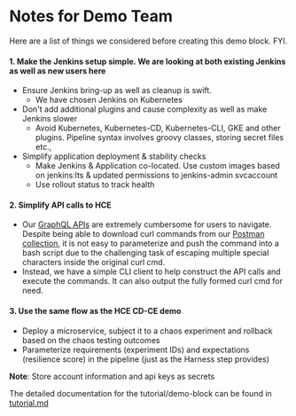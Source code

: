 # Notes for Demo Team 

Here are a list of things we considered before creating this demo block. FYI. 

#### 1. Make the Jenkins setup simple. We are looking at both existing Jenkins as well as new users here

- Ensure Jenkins bring-up as well as cleanup is swift. 
  - We have chosen Jenkins on Kubernetes 
- Don't add additional plugins and cause complexity as well as make Jenkins slower
  - Avoid Kubernetes, Kubernetes-CD, Kubernetes-CLI, GKE and other plugins. Pipeline syntax involves groovy classes, storing secret files etc., 
- Simplify application deployment & stability checks
  - Make Jenkins & Application co-located. Use custom images based on jenkins:lts & updated permissions to jenkins-admin svcaccount
  - Use rollout status to track health
  
#### 2. Simplify API calls to HCE

- Our [GraphQL APIs](https://apidocs.harness.io/chaos.html#mutation-runChaosExperiment) are extremely cumbersome for users to navigate. 
Despite being able to download curl commands from our [Postman collection](https://www.postman.com/harness-chaos-engineering/workspace/harness-chaos-engineering-public/request/25469526-b894f577-628d-416c-b360-00f2a00b1834), it is not easy to parameterize and push the command into a bash script due to the challenging task of escaping multiple special characters inside the original curl cmd.
- Instead, we have a simple CLI client to help construct the API calls and execute the commands. It can also output the fully formed curl cmd for need. 

#### 3. Use the same flow as the HCE CD-CE demo

- Deploy a microservice, subject it to a chaos experiment and rollback based on the chaos testing outcomes
- Parameterize requirements (experiment IDs) and expectations (resilience score) in the pipeline (just as the Harness step provides)

**Note**: Store account information and api keys as secrets
    
The detailed documentation for the tutorial/demo-block can be found in [tutorial.md](./tutorial.md) 






